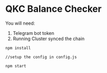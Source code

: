 # QKC Balance Checker

You will need:

1. Telegram bot token
2. Running Cluster synced the chain


```
npm install

//setup the config in config.js

npm start
```

